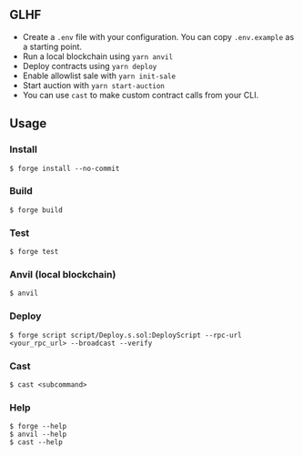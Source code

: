 ## GLHF

- Create a `.env` file with your configuration. You can copy `.env.example` as a starting point.
- Run a local blockchain using `yarn anvil`
- Deploy contracts using `yarn deploy`
- Enable allowlist sale with `yarn init-sale`
- Start auction with `yarn start-auction`
- You can use `cast` to make custom contract calls from your CLI.

## Usage

### Install

```shell
$ forge install --no-commit
```

### Build

```shell
$ forge build
```

### Test

```shell
$ forge test
```

### Anvil (local blockchain)

```shell
$ anvil
```

### Deploy

```shell
$ forge script script/Deploy.s.sol:DeployScript --rpc-url <your_rpc_url> --broadcast --verify
```

### Cast

```shell
$ cast <subcommand>
```

### Help

```shell
$ forge --help
$ anvil --help
$ cast --help
```
